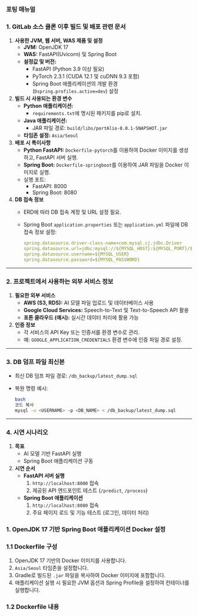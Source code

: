 ### **포팅 매뉴얼**

### **1. GitLab 소스 클론 이후 빌드 및 배포 관련 문서**

1. **사용한 JVM, 웹 서버, WAS 제품 및 설정**
    - **JVM:** OpenJDK 17
    - **WAS:** FastAPI(Uvicorn) 및 Spring Boot
    - **설정값 및 버전:**
        - FastAPI (Python 3.9 이상 필요)
        - PyTorch 2.3.1 (CUDA 12.1 및 cuDNN 9.3 포함)
        - Spring Boot 애플리케이션의 개발 환경(`Dspring.profiles.active=dev`) 설정
2. **빌드 시 사용되는 환경 변수**
    - **Python 애플리케이션:**
        - `requirements.txt`에 명시된 패키지를 pip로 설치.
    - **Java 애플리케이션:**
        - JAR 파일 경로: `build/libs/portAlio-0.0.1-SNAPSHOT.jar`
    - **타임존 설정:** `Asia/Seoul`
3. **배포 시 특이사항**
    - **Python FastAPI:** `Dockerfile-pytorch`를 이용하여 Docker 이미지를 생성하고, FastAPI 서버 실행.
    - **Spring Boot:** `Dockerfile-springboot`를 이용하여 JAR 파일을 Docker 이미지로 실행.
    - 실행 포트:
        - FastAPI: 8000
        - Spring Boot: 8080
4. **DB 접속 정보**
    - ERD에 따라 DB 접속 계정 및 URL 설정 필요.
    - Spring Boot `application.properties` 또는 `application.yml` 파일에 DB 접속 정보 설정:
        
        ```yaml
        spring.datasource.driver-class-name=com.mysql.cj.jdbc.Driver
        spring.datasource.url=jdbc:mysql://${MYSQL_HOST}:${MYSQL_PORT}/${MYSQL_DB}
        spring.datasource.username=${MYSQL_USER}
        spring.datasource.password=${MYSQL_PASSWORD}
        
        ```
        

---

### **2. 프로젝트에서 사용하는 외부 서비스 정보**

1. **필요한 외부 서비스**
    - **AWS (S3, RDS):** AI 모델 파일 업로드 및 데이터베이스 사용
    - **Google Cloud Services:** Speech-to-Text 및 Text-to-Speech API 활용
    - **포톤 클라우드 (예시):** 실시간 데이터 처리에 활용 가능
2. **인증 정보**
    - 각 서비스의 API Key 또는 인증서를 환경 변수로 관리.
    - 예: `GOOGLE_APPLICATION_CREDENTIALS` 환경 변수에 인증 파일 경로 설정.

---

### **3. DB 덤프 파일 최신본**

- 최신 DB 덤프 파일 경로: `/db_backup/latest_dump.sql`
- 복원 명령 예시:
    
    ```bash
    bash
    코드 복사
    mysql -u <USERNAME> -p <DB_NAME> < /db_backup/latest_dump.sql
    
    ```
    

---

### **4. 시연 시나리오**

1. **목표**
    - AI 모델 기반 FastAPI 실행
    - Spring Boot 애플리케이션 구동
2. **시연 순서**
    - **FastAPI 서버 실행**
        1. `http://localhost:8000` 접속
        2. 제공된 API 엔드포인트 테스트 (`/predict`, `/process`)
    - **Spring Boot 애플리케이션**
        1. `http://localhost:8080` 접속
        2. 주요 페이지 로드 및 기능 테스트 (로그인, 데이터 처리)

### **1. OpenJDK 17 기반 Spring Boot 애플리케이션 Docker 설정**

### **1.1 Dockerfile 구성**

1. OpenJDK 17 기반의 Docker 이미지를 사용합니다.
2. `Asia/Seoul` 타임존을 설정합니다.
3. Gradle로 빌드된 `.jar` 파일을 복사하여 Docker 이미지에 포함합니다.
4. 애플리케이션 실행 시 필요한 JVM 옵션과 Spring Profile을 설정하여 컨테이너를 실행합니다.

### **1.2 Dockerfile 내용**
